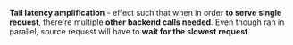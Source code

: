 **Tail latency amplification** - effect such that when in order **to serve single request**, there're multiple **other backend calls needed**. Even though ran in parallel, source request will have to **wait for the slowest request**.
